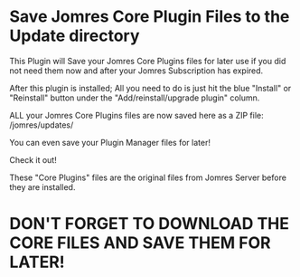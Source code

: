 # Save Jomres Core Plugin Files to the Update directory

This Plugin will Save your Jomres Core Plugins files for later use if you did not need them now and after your Jomres Subscription has expired.

After this plugin is installed; All you need to do is just hit the blue "Install" or "Reinstall" button under the "Add/reinstall/upgrade plugin" column.

ALL your Jomres Core Plugins files are now saved here as a ZIP file: /jomres/updates/

You can even save your Plugin Manager files for later!

Check it out!

These "Core Plugins" files are the original files from Jomres Server before they are installed.

# DON'T FORGET TO DOWNLOAD THE CORE FILES AND SAVE THEM FOR LATER!
